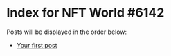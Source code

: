 # Index for NFT World #6142
Posts will be displayed in the order below:

- [Your first post](./001-first.md)

